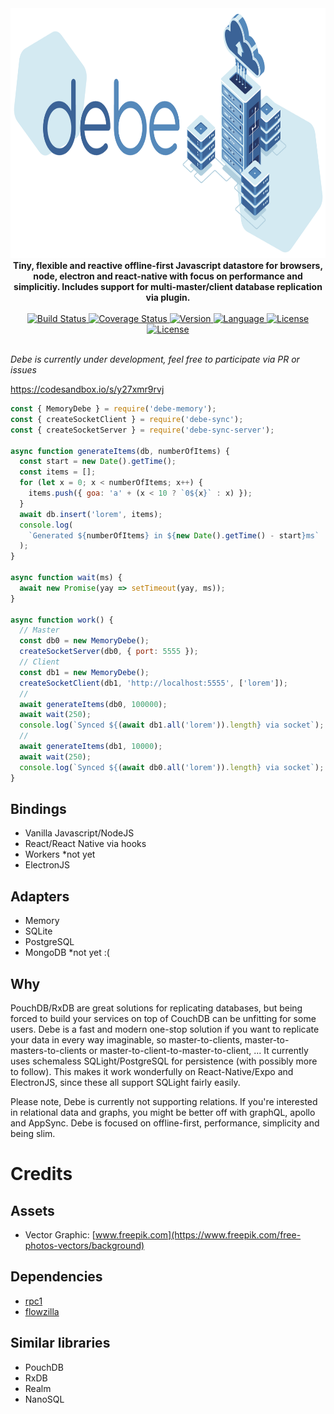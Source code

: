 <div align="center">
  <a href="https://github.com/bkniffler/debe">
    <img alt="flowzilla" src="https://raw.githubusercontent.com/bkniffler/debe/master/assets/logo.png" height="400px" />
  </a>
</div>
<div align="center">
  <strong>Tiny, flexible and reactive offline-first Javascript datastore for browsers, node, electron and react-native with focus on performance and simplicitiy. Includes support for multi-master/client database replication via plugin.</strong>
  <br />
  <br />
  <a href="https://travis-ci.org/bkniffler/debe">
    <img src="https://img.shields.io/travis/bkniffler/debe.svg?style=flat-square" alt="Build Status">
  </a>
  <a href="https://codecov.io/github/bkniffler/debe">
    <img src="https://img.shields.io/codecov/c/github/bkniffler/debe.svg?style=flat-square" alt="Coverage Status">
  </a>
  <a href="https://github.com/bkniffler/debe">
    <img src="http://img.shields.io/npm/v/debe.svg?style=flat-square" alt="Version">
  </a>
  <a href="https://github.com/bkniffler/debe">
    <img src="https://img.shields.io/badge/language-typescript-blue.svg?style=flat-square" alt="Language">
  </a>
  <a href="https://github.com/bkniffler/debe/master/LICENSE">
    <img src="https://img.shields.io/github/license/bkniffler/debe.svg?style=flat-square" alt="License">
  </a>
  <a href="https://github.com/bkniffler/flowzilla">
    <img src="https://flat.badgen.net/bundlephobia/minzip/debe-memory" alt="License">
  </a>
  <br />
  <br />
</div>

_Debe is currently under development, feel free to participate via PR or issues_

https://codesandbox.io/s/y27xmr9rvj

```js
const { MemoryDebe } = require('debe-memory');
const { createSocketClient } = require('debe-sync');
const { createSocketServer } = require('debe-sync-server');

async function generateItems(db, numberOfItems) {
  const start = new Date().getTime();
  const items = [];
  for (let x = 0; x < numberOfItems; x++) {
    items.push({ goa: 'a' + (x < 10 ? `0${x}` : x) });
  }
  await db.insert('lorem', items);
  console.log(
    `Generated ${numberOfItems} in ${new Date().getTime() - start}ms`
  );
}

async function wait(ms) {
  await new Promise(yay => setTimeout(yay, ms));
}

async function work() {
  // Master
  const db0 = new MemoryDebe();
  createSocketServer(db0, { port: 5555 });
  // Client
  const db1 = new MemoryDebe();
  createSocketClient(db1, 'http://localhost:5555', ['lorem']);
  //
  await generateItems(db0, 100000);
  await wait(250);
  console.log(`Synced ${(await db1.all('lorem')).length} via socket`);
  //
  await generateItems(db1, 10000);
  await wait(250);
  console.log(`Synced ${(await db0.all('lorem')).length} via socket`);
}
```

## Bindings

- Vanilla Javascript/NodeJS
- React/React Native via hooks
- Workers \*not yet
- ElectronJS

## Adapters

- Memory
- SQLite
- PostgreSQL
- MongoDB \*not yet :(

## Why

PouchDB/RxDB are great solutions for replicating databases, but being forced to build your services on top of CouchDB can be unfitting for some users. Debe is a fast and modern one-stop solution if you want to replicate your data in every way imaginable, so master-to-clients, master-to-masters-to-clients or master-to-client-to-master-to-client, ... It currently uses schemaless SQLight/PostgreSQL for persistence (with possibly more to follow). This makes it work wonderfully on React-Native/Expo and ElectronJS, since these all support SQLight fairly easily.

Please note, Debe is currently not supporting relations. If you're interested in relational data and graphs, you might be better off with graphQL, apollo and AppSync. Debe is focused on offline-first, performance, simplicity and being slim.

# Credits

## Assets

- Vector Graphic: [www.freepik.com](https://www.freepik.com/free-photos-vectors/background)

## Dependencies

- [rpc1](https://github.com/bkniffler/rpc1)
- [flowzilla](https://github.com/bkniffler/flowzilla)

## Similar libraries

- PouchDB
- RxDB
- Realm
- NanoSQL
